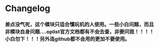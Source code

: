 # Changelog

### 差点没气死，这个模块只适合懂玩机的人使用。一些小白问题，而且非模块自身问题....oplist官方文档都有不会去查，非要问我！！！！小白勿下！！！另外连github都不会用的更加不要使用。